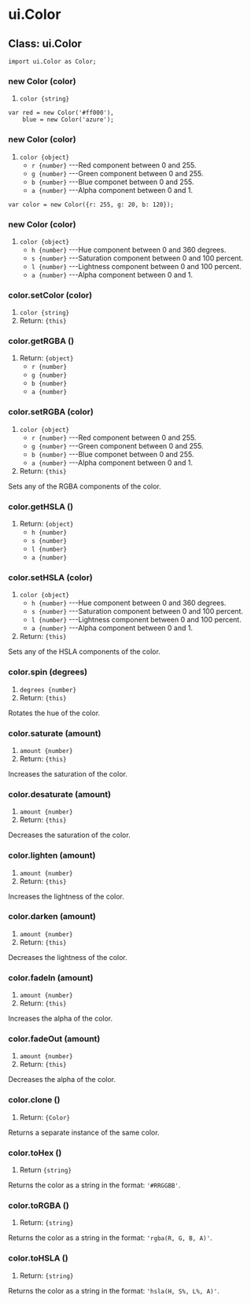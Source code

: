 # ui.Color

## Class: ui.Color

~~~
import ui.Color as Color;
~~~

### new Color (color)
1. `color {string}`

~~~
var red = new Color('#ff000'),
    blue = new Color('azure');
~~~

### new Color (color)
1. `color {object}`
	* `r {number}` ---Red component between 0 and 255.
	* `g {number}` ---Green component between 0 and 255.
	* `b {number}` ---Blue componet between 0 and 255.
	* `a {number}` ---Alpha component between 0 and 1.

~~~
var color = new Color({r: 255, g: 20, b: 120});
~~~

### new Color (color)
1. `color {object}`
	* `h {number}` ---Hue component between 0 and 360 degrees.
	* `s {number}` ---Saturation component between 0 and 100 percent.
	* `l {number}` ---Lightness component between 0 and 100 percent.
	* `a {number}` ---Alpha component between 0 and 1.

### color.setColor (color)
1. `color {string}`
2. Return: `{this}`

### color.getRGBA ()
1. Return: `{object}`
	* `r {number}`
	* `g {number}`
	* `b {number}`
	* `a {number}`

### color.setRGBA (color)
1. `color {object}`
	* `r {number}` ---Red component between 0 and 255.
	* `g {number}` ---Green component between 0 and 255.
	* `b {number}` ---Blue componet between 0 and 255.
	* `a {number}` ---Alpha component between 0 and 1.
2. Return: `{this}`

Sets any of the RGBA components of the color.

### color.getHSLA ()
1. Return: `{object}`
	* `h {number}`
	* `s {number}`
	* `l {number}`
	* `a {number}`

### color.setHSLA (color)
1. `color {object}`
	* `h {number}` ---Hue component between 0 and 360 degrees.
	* `s {number}` ---Saturation component between 0 and 100 percent.
	* `l {number}` ---Lightness component between 0 and 100 percent.
	* `a {number}` ---Alpha component between 0 and 1.
2. Return: `{this}`

Sets any of the HSLA components of the color.

### color.spin (degrees)
1. `degrees {number}`
2. Return: `{this}`

Rotates the hue of the color.

### color.saturate (amount)
1. `amount {number}`
2. Return: `{this}`

Increases the saturation of the color.

### color.desaturate (amount)
1. `amount {number}`
2. Return: `{this}`

Decreases the saturation of the color.

### color.lighten (amount)
1. `amount {number}`
2. Return: `{this}`

Increases the lightness of the color.

### color.darken (amount)
1. `amount {number}`
2. Return: `{this}`

Decreases the lightness of the color.

### color.fadeIn (amount)
1. `amount {number}`
2. Return: `{this}`

Increases the alpha of the color.

### color.fadeOut (amount)
1. `amount {number}`
2. Return: `{this}`

Decreases the alpha of the color.

### color.clone ()
1. Return: `{Color}`

Returns a separate instance of the same color.

### color.toHex ()
1. Return `{string}`

Returns the color as a string in the format: `'#RRGGBB'`.

### color.toRGBA ()
1. Return: `{string}`

Returns the color as a string in the format: `'rgba(R, G, B, A)'`.

### color.toHSLA ()
1. Return: `{string}`

Returns the color as a string in the format: `'hsla(H, S%, L%, A)'`.
